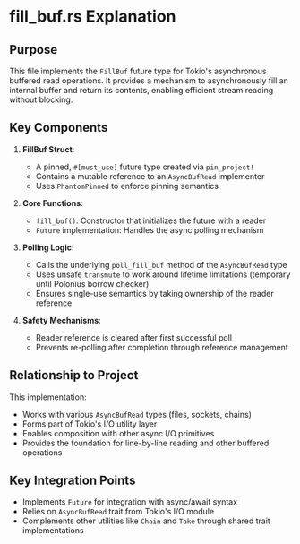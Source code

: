 # fill_buf.rs Explanation

## Purpose
This file implements the `FillBuf` future type for Tokio's asynchronous buffered read operations. It provides a mechanism to asynchronously fill an internal buffer and return its contents, enabling efficient stream reading without blocking.

## Key Components

1. **FillBuf Struct**:
   - A pinned, `#[must_use]` future type created via `pin_project!`
   - Contains a mutable reference to an `AsyncBufRead` implementer
   - Uses `PhantomPinned` to enforce pinning semantics

2. **Core Functions**:
   - `fill_buf()`: Constructor that initializes the future with a reader
   - `Future` implementation: Handles the async polling mechanism

3. **Polling Logic**:
   - Calls the underlying `poll_fill_buf` method of the `AsyncBufRead` type
   - Uses unsafe `transmute` to work around lifetime limitations (temporary until Polonius borrow checker)
   - Ensures single-use semantics by taking ownership of the reader reference

4. **Safety Mechanisms**:
   - Reader reference is cleared after first successful poll
   - Prevents re-polling after completion through reference management

## Relationship to Project
This implementation:
- Works with various `AsyncBufRead` types (files, sockets, chains)
- Forms part of Tokio's I/O utility layer
- Enables composition with other async I/O primitives
- Provides the foundation for line-by-line reading and other buffered operations

## Key Integration Points
- Implements `Future` for integration with async/await syntax
- Relies on `AsyncBufRead` trait from Tokio's I/O module
- Complements other utilities like `Chain` and `Take` through shared trait implementations
